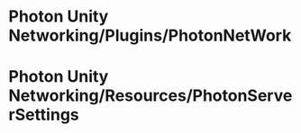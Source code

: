 # Photon Unity Networking/Plugins/PhotonNetWork

# Photon Unity Networking/Resources/PhotonServerSettings 